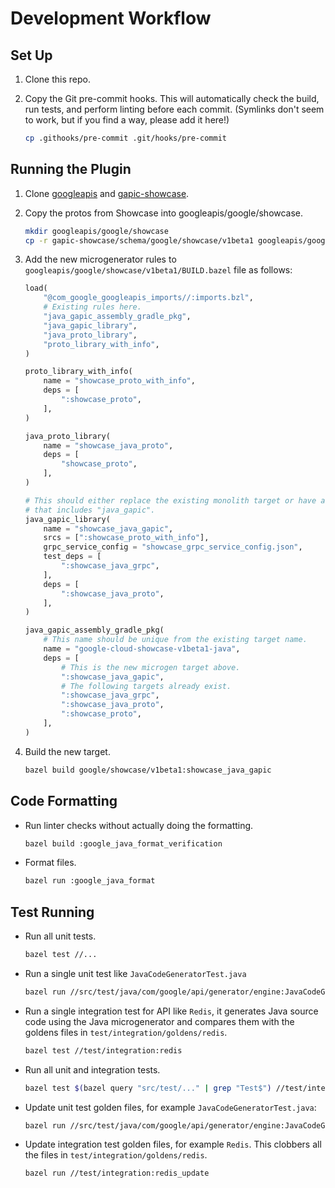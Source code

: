 # Development Workflow

## Set Up

1.  Clone this repo.

2.  Copy the Git pre-commit hooks. This will automatically check the build, run
    tests, and perform linting before each commit. (Symlinks don't seem to work,
    but if you find a way, please add it here!)

    ```sh
    cp .githooks/pre-commit .git/hooks/pre-commit
    ```

## Running the Plugin

1.  Clone [googleapis](https://github.com/googleapis/googleapis) and
    [gapic-showcase](https://github.com/googleapis/gapic-showcase/).

2.  Copy the protos from Showcase into googleapis/google/showcase.

    ```sh
    mkdir googleapis/google/showcase
    cp -r gapic-showcase/schema/google/showcase/v1beta1 googleapis/google/showcase/v1beta1
    ```

3.  Add the new microgenerator rules to
    `googleapis/google/showcase/v1beta1/BUILD.bazel` file as follows:

    ```python
    load(
        "@com_google_googleapis_imports//:imports.bzl",
        # Existing rules here.
        "java_gapic_assembly_gradle_pkg",
        "java_gapic_library",
        "java_proto_library",
        "proto_library_with_info",
    )

    proto_library_with_info(
        name = "showcase_proto_with_info",
        deps = [
            ":showcase_proto",
        ],
    )

    java_proto_library(
        name = "showcase_java_proto",
        deps = [
            "showcase_proto",
        ],
    )

    # This should either replace the existing monolith target or have a unique name
    # that includes "java_gapic".
    java_gapic_library(
        name = "showcase_java_gapic",
        srcs = [":showcase_proto_with_info"],
        grpc_service_config = "showcase_grpc_service_config.json",
        test_deps = [
            ":showcase_java_grpc",
        ],
        deps = [
            ":showcase_java_proto",
        ],
    )

    java_gapic_assembly_gradle_pkg(
        # This name should be unique from the existing target name.
        name = "google-cloud-showcase-v1beta1-java",
        deps = [
            # This is the new microgen target above.
            ":showcase_java_gapic",
            # The following targets already exist.
            ":showcase_java_grpc",
            ":showcase_java_proto",
            ":showcase_proto",
        ],
    )
    ```

4.  Build the new target.

    ```sh
    bazel build google/showcase/v1beta1:showcase_java_gapic
    ```

## Code Formatting

-   Run linter checks without actually doing the formatting.

    ```sh
    bazel build :google_java_format_verification
    ```

-   Format files.

    ```sh
    bazel run :google_java_format
    ```

## Test Running

-   Run all unit tests.

    ```sh
    bazel test //...
    ```

-   Run a single unit test like `JavaCodeGeneratorTest.java`

    ```sh
    bazel run //src/test/java/com/google/api/generator/engine:JavaCodeGeneratorTest
    ```

-   Run a single integration test for API like `Redis`, it generates Java source
    code using the Java microgenerator and compares them with the goldens files
    in `test/integration/goldens/redis`.

    ```sh
    bazel test //test/integration:redis
    ```

-   Run all unit and integration tests.

    ```sh
    bazel test $(bazel query "src/test/..." | grep "Test$") //test/integration/...
    ```

-   Update unit test golden files, for example `JavaCodeGeneratorTest.java`:

    ```sh
    bazel run //src/test/java/com/google/api/generator/engine:JavaCodeGeneratorTest_update
    ```

-   Update integration test golden files, for example `Redis`. This clobbers all the
    files in `test/integration/goldens/redis`.

    ```sh
    bazel run //test/integration:redis_update
    ```
